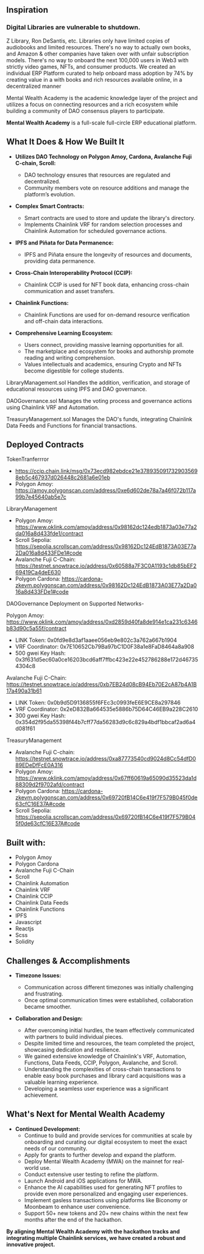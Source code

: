## Inspiration

### Digital Libraries are vulnerable to shutdown.

Z Library, Ron DeSantis, etc. Libraries only have limited copies of audiobooks and limited resources. There's no way to actually own books, and Amazon & other companies have taken over with unfair subscription models. There's no way to onboard the next 100,000 users in Web3 with strictly video games, NFTs, and consumer products. We created an individual ERP Platform curated to help onboard mass adoption by 74% by creating value in a with books and rich resources available online, in a decentralized manner

Mental Wealth Academy is the academic knowledge layer of the project and utilizes a focus on connecting resources and a rich ecosystem while building a community of DAO consensus players to participate.

**Mental Wealth Academy** is a full-scale full-circle ERP educational platform.

## What It Does & How We Built It

- **Utilizes DAO Technology on Polygon Amoy, Cardona, Avalanche Fuji C-chain, Scroll:**
  - DAO technology ensures that resources are regulated and decentralized.
  - Community members vote on resource additions and manage the platform’s evolution.

- **Complex Smart Contracts:**
  - Smart contracts are used to store and update the library's directory.
  - Implements Chainlink VRF for random selection processes and Chainlink Automation for scheduled governance actions.

- **IPFS and Piñata for Data Permanence:**
  - IPFS and Piñata ensure the longevity of resources and documents, providing data permanence.

- **Cross-Chain Interoperability Protocol (CCIP):**
  - Chainlink CCIP is used for NFT book data, enhancing cross-chain communication and asset transfers.

- **Chainlink Functions:**
  - Chainlink Functions are used for on-demand resource verification and off-chain data interactions.

- **Comprehensive Learning Ecosystem:**
  - Users connect, providing massive learning opportunities for all.
  - The marketplace and ecosystem for books and authorship promote reading and writing comprehension.
  - Values intellectuals and academics, ensuring Crypto and NFTs become digestible for college students.

LibraryManagement.sol
Handles the addition, verification, and storage of educational resources using IPFS and DAO governance.

DAOGovernance.sol
Manages the voting process and governance actions using Chainlink VRF and Automation.

TreasuryManagement.sol
Manages the DAO's funds, integrating Chainlink Data Feeds and Functions for financial transactions.

## Deployed Contracts

TokenTranferrror 
- https://ccip.chain.link/msg/0x73ecd982ebdce21e3789350917329035698eb5c467937d026448c2681a6e01eb
- Polygon Amoy: https://amoy.polygonscan.com/address/0xe6d602de78a7a46f072b117a99b7e45640ab5e7c

LibraryManagement
- Polygon Amoy: https://www.oklink.com/amoy/address/0x98162dc124edb1873a03e77a2da016a8d433fde1/contract
- Scroll Sepolia: https://sepolia.scrollscan.com/address/0x98162Dc124EdB1873A03E77a2Da016a8d433FDe1#code
- Avalanche Fuji C-Chain: https://testnet.snowtrace.io/address/0x60588a7F3C0A1193c1db85bEF269419Ca4deE630
- Polygon Cardona: https://cardona-zkevm.polygonscan.com/address/0x98162Dc124EdB1873A03E77a2Da016a8d433FDe1#code

DAOGovernance Deployment on Supported Networks- 

Polygon Amoy: https://www.oklink.com/amoy/address/0xd2859d40fa8de914e1ca231c6346b83d90c5a55f/contract
- LINK Token: 0x0fd9e8d3af1aaee056eb9e802c3a762a667b1904
- VRF Coordinator: 0x7E10652Cb79Ba97bC1D0F38a1e8FaD8464a8a908
- 500 gwei Key Hash: 0x3f631d5ec60a0ce16203bcd6aff7ffbc423e22e452786288e172d467354304c8

Avalanche Fuji C-Chain: https://testnet.snowtrace.io/address/0xb7EB24d08cB94Eb70E2cA87b4A1B17a490a31b61
- LINK Token: 0x0b9d5D9136855f6FEc3c0993feE6E9CE8a297846
- VRF Coordinator: 0x2eD832Ba664535e5886b75D64C46EB9a228C2610
- 300 gwei Key Hash: 0x354d2f95da55398f44b7cff77da56283d9c6c829a4bdf1bbcaf2ad6a4d081f61

TreasuryManagement
- Avalanche Fuji C-chain: https://testnet.snowtrace.io/address/0xa87773540cd9024d8Cc54dfD089EDeDfFcE0A316
- Polygon Amoy: https://www.oklink.com/amoy/address/0x67ff60619a65090d35523da1d88309d2f9702afd/contract
- Polygon Cardona: https://cardona-zkevm.polygonscan.com/address/0x69720fB14C6e419f7F579B045f0de63cfC16E37A#code
- Scroll Sepolia: https://sepolia.scrollscan.com/address/0x69720fB14C6e419f7F579B045f0de63cfC16E37A#code

## Built with:

- Polygon Amoy
- Polygon Cardona
- Avalanche Fuji C-Chain
- Scroll
- Chainlink Automation
- Chainlink VRF
- Chainlink CCIP
- Chainlink Data Feeds
- Chainlink Functions
- IPFS
- Javascript
- Reactjs
- Scss
- Solidity

## Challenges & Accomplishments

- **Timezone Issues:**
  - Communication across different timezones was initially challenging and frustrating.
  - Once optimal communication times were established, collaboration became smoother.

- **Collaboration and Design:**
  - After overcoming initial hurdles, the team effectively communicated with partners to build individual pieces.
  - Despite limited time and resources, the team completed the project, showcasing dedication and resilience.
  - We gained extensive knowledge of Chainlink's VRF, Automation, Functions, Data Feeds, CCIP, Polygon, Avalanche, and Scroll.
  - Understanding the complexities of cross-chain transactions to enable easy book purchases and library card acquisitions was a valuable learning experience.
  - Developing a seamless user experience was a significant achievement.

## What's Next for Mental Wealth Academy

- **Continued Development:**
  - Continue to build and provide services for communities at scale by onboarding and curating our digital ecosystem to meet the exact needs of our community.
  - Apply for grants to further develop and expand the platform.
  - Deploy Mental Wealth Academy (MWA) on the mainnet for real-world use.
  - Conduct extensive user testing to refine the platform.
  - Launch Android and iOS applications for MWA.
  - Enhance the AI capabilities used for generating NFT profiles to provide even more personalized and engaging user experiences.
  - Implement gasless transactions using platforms like Biconomy or Moonbeam to enhance user convenience.
  - Support 50+ new tokens and 20+ new chains within the next few months after the end of the hackathon.

**By aligning Mental Wealth Academy with the hackathon tracks and integrating multiple Chainlink services, we have created a robust and innovative project.**
